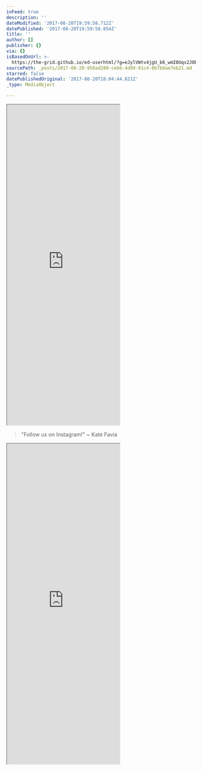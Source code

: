 ```yaml
---
inFeed: true
description: ''
dateModified: '2017-08-20T19:59:58.712Z'
datePublished: '2017-08-20T19:59:58.854Z'
title: ''
author: []
publisher: {}
via: {}
isBasedOnUrl: >-
  https://the-grid.github.io/ed-userhtml/?g=eJylVWtv4jgU_b6_wmI0Uqs2JOEZUlot79KWobxLv4ycxEkMSRxshxB-_doB2umMtNJqiWR8j-1r-9xzr5tWQOztLiEcATuAjN0XcMQ49CgMlRA5GBaAAzlUJOrRULFhzDGJkPMV3iPKBHxfqBcA41mA7gvAgvbWoySJHPNbv9-_AxahDqKmdukpFDo4YWY5PkjooDAfOiQ1NaABPT6IlnoWvNJu869Yvb494br256Bevb4DIaQejkw5SRoHJcUO981a1ZBADB0HR57c_4Q3GsVyvfr9YiopsraYiysG9pWuad-BAkrx4foy_gdeeGg6eH-578W93KvwAH4d-kqFIb87EOAIKT7Cns_lkU5nVziJzYr263GrWlFsKWZwdOAKDLAXmTaKOKKXg8kz_duWCQ2uZLRMHEIPqXHk3VmQoVrlFi_b42mqPQ880hK_H7OF31t4otdJpc06rZH8j1c7cpSd9sBpzxe9Vutl8NpRD357ItH-cbF1Oq3n-vhxvJXAaNE7LKb2cXR8dcuNhvum31hhNTyuG7m_Lp4tpu1ld_Oyf3-zemzkdXqzqvpqqLzRT6bLzjRc1MtPq-BImDcbDt8X086GqNC56U2entqVx73R7vObYTeekM5BTzfjWbvv-6U3xg694ToqJ8FQrY1-TFFPqy-Gq6fe3lj0xqvuzDBe1o36dpfNA_z0_MyTdduiSStb-tV0_IjfwhhXU1Q1elutZNjHNEsmzsvz60Bvb63Kj2h0s0StyH3cRfq2cjN4ndeSwcTeJyW_NF4mQ1f1Vot-lhnjVS92svcZLMNlZxcvyXJ_fH8vLedRVEoXxu643HS7iI8b2mCWNcLly45761lWKuujA13XhiVvsNvQ-Vp7MdxD5-B22pa_omy9luS2ekF_vp0lk7DTEdp0MIsDmJl5It-Bs6AqlVMK5PmgAZhwApQTGBOGZQqbFAWQ4z0SyhKiU0olOXpSVD5TyFsVijq3oBl_aOvs18jTUJPa_MgtUDnLHwKfIve-4HMeM1NV0zQtfpSWok1CNVbbK3JYD5UN7U7Uz7phk4BQ85umCb8uibjiwhAHmdmiGAa3DEZMYYhi9zzK8BGZen61ky3dmBGhIQzOUHoi5YL9mnl6XS7MU8tBNqEwpyYSFU5wIaqUklIYmxZFcKtI-64AuLg94veFn1YAo23hYeVDDiDwxBwOmE84IC4IM8BTAlyKUeQwgCPAxY4UjIgofBF4xiGJCJgSC7FiU4WC5PgLxWcS7IZt2M5_5eHPC56ri0U4J-Fv5SYvjkRUcDcQxdfHjoOiz4iegvzJ0tcClEMfa1EQ4JhhJqjzMUcKi6EtQyE5FKJoSe1JiiAV74eVnck4c3H1d5ibP7e5bVHsoGtAItDkOEQfxPxPJvLnDEmP94WSptcVra7o9blWMzXD1LQbTRNt4eEpCYBeuwVyChBh1XUxHofgtTtvqnJ1HrBLfnw-og9_NZlNcSwEwbLIBg5yEQWM2vcFVRV5yl2hwd_yAEU_FzMVhRZyWHHDZNqdfDz8A3c7i4s
sourcePath: _posts/2017-08-20-958ad280-ceb6-4d99-91c4-0b7b0ae7eb21.md
starred: false
datePublishedOriginal: '2017-08-20T18:04:44.821Z'
_type: MediaObject

---
```

<iframe src="https://the-grid.github.io/ed-userhtml/?g=eJylVWtv4jgU_b6_wmI0Uqs2JOEZUlot79KWobxLv4ycxEkMSRxshxB-_doB2umMtNJqiWR8j-1r-9xzr5tWQOztLiEcATuAjN0XcMQ49CgMlRA5GBaAAzlUJOrRULFhzDGJkPMV3iPKBHxfqBcA41mA7gvAgvbWoySJHPNbv9-_AxahDqKmdukpFDo4YWY5PkjooDAfOiQ1NaABPT6IlnoWvNJu869Yvb494br256Bevb4DIaQejkw5SRoHJcUO981a1ZBADB0HR57c_4Q3GsVyvfr9YiopsraYiysG9pWuad-BAkrx4foy_gdeeGg6eH-578W93KvwAH4d-kqFIb87EOAIKT7Cns_lkU5nVziJzYr263GrWlFsKWZwdOAKDLAXmTaKOKKXg8kz_duWCQ2uZLRMHEIPqXHk3VmQoVrlFi_b42mqPQ880hK_H7OF31t4otdJpc06rZH8j1c7cpSd9sBpzxe9Vutl8NpRD357ItH-cbF1Oq3n-vhxvJXAaNE7LKb2cXR8dcuNhvum31hhNTyuG7m_Lp4tpu1ld_Oyf3-zemzkdXqzqvpqqLzRT6bLzjRc1MtPq-BImDcbDt8X086GqNC56U2entqVx73R7vObYTeekM5BTzfjWbvv-6U3xg694ToqJ8FQrY1-TFFPqy-Gq6fe3lj0xqvuzDBe1o36dpfNA_z0_MyTdduiSStb-tV0_IjfwhhXU1Q1elutZNjHNEsmzsvz60Bvb63Kj2h0s0StyH3cRfq2cjN4ndeSwcTeJyW_NF4mQ1f1Vot-lhnjVS92svcZLMNlZxcvyXJ_fH8vLedRVEoXxu643HS7iI8b2mCWNcLly45761lWKuujA13XhiVvsNvQ-Vp7MdxD5-B22pa_omy9luS2ekF_vp0lk7DTEdp0MIsDmJl5It-Bs6AqlVMK5PmgAZhwApQTGBOGZQqbFAWQ4z0SyhKiU0olOXpSVD5TyFsVijq3oBl_aOvs18jTUJPa_MgtUDnLHwKfIve-4HMeM1NV0zQtfpSWok1CNVbbK3JYD5UN7U7Uz7phk4BQ85umCb8uibjiwhAHmdmiGAa3DEZMYYhi9zzK8BGZen61ky3dmBGhIQzOUHoi5YL9mnl6XS7MU8tBNqEwpyYSFU5wIaqUklIYmxZFcKtI-64AuLg94veFn1YAo23hYeVDDiDwxBwOmE84IC4IM8BTAlyKUeQwgCPAxY4UjIgofBF4xiGJCJgSC7FiU4WC5PgLxWcS7IZt2M5_5eHPC56ri0U4J-Fv5SYvjkRUcDcQxdfHjoOiz4iegvzJ0tcClEMfa1EQ4JhhJqjzMUcKi6EtQyE5FKJoSe1JiiAV74eVnck4c3H1d5ibP7e5bVHsoGtAItDkOEQfxPxPJvLnDEmP94WSptcVra7o9blWMzXD1LQbTRNt4eEpCYBeuwVyChBh1XUxHofgtTtvqnJ1HrBLfnw-og9_NZlNcSwEwbLIBg5yEQWM2vcFVRV5yl2hwd_yAEU_FzMVhRZyWHHDZNqdfDz8A3c7i4s" height="850" style=""></iframe>

> "Follow us on Instagram!" ~ Kate Favia

<iframe src="https://the-grid.github.io/ed-userhtml/?g=eJylVWtv4jgU_b6_wspopFZtmgdQQgrV8i5tGcojUPpl5CQmcUniYDsE-PVrB2inM9JKqyVSyD3XvvY9Pve67kbEW28ywhHwIshYQ8EJ4zCgMFZj5GOoAB9yqEo0oLHqwZRjkiD_K7xFlAm4oVQVwPg-Qg0FuNBbB5RkiW9_6_V6d8Al1EfU1s9fKoU-zphdSncS2qkshD7JbR3owEh34k0DF17o18VzU7m8PuKG_qfTqFzegRjSACe2HCSNnZpjn4f2bcWSQAp9HyeBXP-I12o3pWrl-9lUc-SuMRcpRt6FoevfgQrMdHd59v-BK_d1H2_P-Z7Dy7WUe_Cr6ysVlnzuQIQTpIYIByGXWzruXeUktcv6r9ut6DdiSTGCox1XYYSDxPZQwhE9b0zu6d-WzGh0IU_LxjEMkJYmwZ0LGbotX-N5azTJ9ad-QJri92PqhF0nEF_tXNqs3RzK_3SxIQf50er7rZnTbTaf-y9tbRe2xhLtHZy1324-VUcPo7UEhk5350y8w_DwsirVaqtX48qNK_FhWSvidfDUmbTmnffn7dur22XDoN2dVrQXS-O1XjaZtyexUy09LqIDYcF0MHhzJu13okH_qjt-fGyVH7ZWq8evBp10TNo7I38fTVu9MDRfGdt1B8uklEUD7Xb4Y4K6etUZLB67W8vpjhadqWU9L2vV9WY_i_Dj0xPPli2XZs39PKzkowf8Gqe4kqOK1V3rpuUd8n029p-fXvpGa-2WfyTDqzlqJquHTWKsy1f9l9lt1h9728wMzdE8G6y0YOH09ntrtOim_v5tCktw3t6kczLfHt7ezPksSczcsTaH-Xung_iopven-1o8f97wYDndmyVjuKPL24EZ9DfvdLbUn63Vrr1btVtuuKBsuZTkNrtRb7aeZuO43Rba9DFLI7i3i0K-AydBlcvHEijqQQcw4wSoRzAlDMsStimKIMdbJJQlRKeapvQeFVWMFPLWhKJOb1BPP7R1imsVZahLbX7UFiif5A9BSNGqoYScp8zWtDzPbz5ay41HYi3VWuPFQ3M77bwufO2zb3gkItT-pusi7ookXF3BGEd7u0kxjK4ZTJjKEMWrk5fhA7KNIrWjLcPYCaExjE5QfiTljP1aeUZVTixKy0ceobCgJhEdTnAhupSaU5jaLkVwrUr7TgFcZI94Q_npRjBZK_ejjIIhEf0sAU84JgkBLRjCGIIFFEXKQJtEEfJk3LoGBZvpFy5P2Xo1z_L8_5rwn5mc2ohLOCfxb32l6IJEtOpVJLpsiH0fJZ9HdzzNTzq-dpoC-piLoginDDPBUYg5UlkKPcm5JEucflOKjAPRzqm4KNz9iZ4TOxd_x4X5c13YLsU-ugQkAXWOY_RBzP9kori3kIzYUEzdqKq6qRr6zDRsvWTr1Stdt3Vdue8hV9wn10AOAZAD6U5j8DKd1TU5uTivcx18Xpb3f9WZR3HKAWT7xAM-WiEKGPUaiqaJeuQrobXf9I6Sn85UQ7GLfHbzzmR5HWPc_wNHvoM2" height="850" style=""></iframe>
